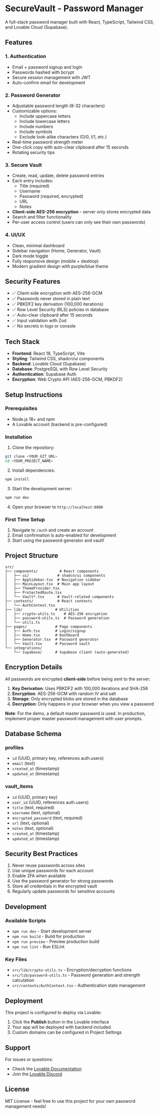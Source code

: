 # SecureVault - Password Manager

A full-stack password manager built with React, TypeScript, Tailwind CSS, and Lovable Cloud (Supabase).

## Features

### 1. Authentication
- Email + password signup and login
- Passwords hashed with bcrypt
- Secure session management with JWT
- Auto-confirm email for development

### 2. Password Generator
- Adjustable password length (8-32 characters)
- Customizable options:
  - Include uppercase letters
  - Include lowercase letters
  - Include numbers
  - Include symbols
  - Exclude look-alike characters (O/0, l/1, etc.)
- Real-time password strength meter
- One-click copy with auto-clear clipboard after 15 seconds
- Rotating security tips

### 3. Secure Vault
- Create, read, update, delete password entries
- Each entry includes:
  - Title (required)
  - Username
  - Password (required, encrypted)
  - URL
  - Notes
- **Client-side AES-256 encryption** - server only stores encrypted data
- Search and filter functionality
- Per-user access control (users can only see their own passwords)

### 4. UI/UX
- Clean, minimal dashboard
- Sidebar navigation (Home, Generator, Vault)
- Dark mode toggle
- Fully responsive design (mobile + desktop)
- Modern gradient design with purple/blue theme

## Security Features

- ✅ Client-side encryption with AES-256-GCM
- ✅ Passwords never stored in plain text
- ✅ PBKDF2 key derivation (100,000 iterations)
- ✅ Row Level Security (RLS) policies in database
- ✅ Auto-clear clipboard after 15 seconds
- ✅ Input validation with Zod
- ✅ No secrets in logs or console

## Tech Stack

- **Frontend**: React 18, TypeScript, Vite
- **Styling**: Tailwind CSS, shadcn/ui components
- **Backend**: Lovable Cloud (Supabase)
- **Database**: PostgreSQL with Row Level Security
- **Authentication**: Supabase Auth
- **Encryption**: Web Crypto API (AES-256-GCM, PBKDF2)

## Setup Instructions

### Prerequisites
- Node.js 18+ and npm
- A Lovable account (backend is pre-configured)

### Installation

1. Clone the repository:
```bash
git clone <YOUR_GIT_URL>
cd <YOUR_PROJECT_NAME>
```

2. Install dependencies:
```bash
npm install
```

3. Start the development server:
```bash
npm run dev
```

4. Open your browser to `http://localhost:8080`

### First Time Setup

1. Navigate to `/auth` and create an account
2. Email confirmation is auto-enabled for development
3. Start using the password generator and vault!

## Project Structure

```
src/
├── components/          # React components
│   ├── ui/             # shadcn/ui components
│   ├── AppSidebar.tsx  # Navigation sidebar
│   ├── MainLayout.tsx  # Main app layout
│   ├── ThemeProvider.tsx
│   ├── ProtectedRoute.tsx
│   └── Vault*.tsx      # Vault-related components
├── contexts/           # React contexts
│   └── AuthContext.tsx
├── lib/               # Utilities
│   ├── crypto-utils.ts    # AES-256 encryption
│   ├── password-utils.ts  # Password generation
│   └── utils.ts
├── pages/             # Page components
│   ├── Auth.tsx       # Login/signup
│   ├── Home.tsx       # Dashboard
│   ├── Generator.tsx  # Password generator
│   └── Vault.tsx      # Password vault
└── integrations/
    └── supabase/      # Supabase client (auto-generated)
```

## Encryption Details

All passwords are encrypted **client-side** before being sent to the server:

1. **Key Derivation**: Uses PBKDF2 with 100,000 iterations and SHA-256
2. **Encryption**: AES-256-GCM with random IV and salt
3. **Storage**: Only encrypted blobs are stored in the database
4. **Decryption**: Only happens in your browser when you view a password

**Note**: For the demo, a default master password is used. In production, implement proper master password management with user prompts.

## Database Schema

### profiles
- `id` (UUID, primary key, references auth.users)
- `email` (text)
- `created_at` (timestamp)
- `updated_at` (timestamp)

### vault_items
- `id` (UUID, primary key)
- `user_id` (UUID, references auth.users)
- `title` (text, required)
- `username` (text, optional)
- `encrypted_password` (text, required)
- `url` (text, optional)
- `notes` (text, optional)
- `created_at` (timestamp)
- `updated_at` (timestamp)

## Security Best Practices

1. Never reuse passwords across sites
2. Use unique passwords for each account
3. Enable 2FA when available
4. Use the password generator for strong passwords
5. Store all credentials in the encrypted vault
6. Regularly update passwords for sensitive accounts

## Development

### Available Scripts

- `npm run dev` - Start development server
- `npm run build` - Build for production
- `npm run preview` - Preview production build
- `npm run lint` - Run ESLint

### Key Files

- `src/lib/crypto-utils.ts` - Encryption/decryption functions
- `src/lib/password-utils.ts` - Password generation and strength calculation
- `src/contexts/AuthContext.tsx` - Authentication state management

## Deployment

This project is configured to deploy via Lovable:

1. Click the **Publish** button in the Lovable interface
2. Your app will be deployed with backend included
3. Custom domains can be configured in Project Settings

## Support

For issues or questions:
- Check the [Lovable Documentation](https://docs.lovable.dev/)
- Join the [Lovable Discord](https://discord.gg/lovable)

## License

MIT License - feel free to use this project for your own password management needs!

